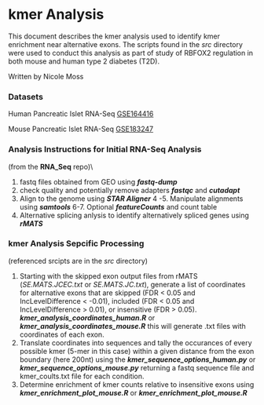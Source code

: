 # kmer Analysis
This document describes the kmer analysis used to identify kmer enrichment near alternative exons. The scripts found in the *src* directory were used to conduct this analysis as part of study of RBFOX2 regulation in both mouse and human type 2 diabetes (T2D). 

Written by Nicole Moss

### Datasets

Human Pancreatic Islet RNA-Seq [GSE164416](https://www.ncbi.nlm.nih.gov/geo/query/acc.cgi?acc=GSE164416)

Mouse Pancreatic Islet RNA-Seq [GSE183247](https://www.ncbi.nlm.nih.gov/geo/query/acc.cgi?acc=GSE183247)

### Analysis Instructions for Initial RNA-Seq Analysis 
(from the **RNA_Seq** repo)\

1. fastq files obtained from GEO using ***fastq-dump*** 
2. check quality and potentially remove adapters ***fastqc*** and ***cutadapt***
3. Align to the genome using ***STAR Aligner***
4 -5. Manipulate alignments using ***samtools***
6-7. Optional ***featureCounts*** and count table 
8. Alternative splicing anlysis to identify alternatively spliced genes using ***rMATS***

### kmer Analysis Sepcific Processing 
(referenced srcipts are in the *src* directory)

1. Starting with the skipped exon output files from rMATS (*SE.MATS.JCEC.txt* or *SE.MATS.JC.txt*), generate a list of coordinates for alternative exons that are skipped (FDR < 0.05 and IncLevelDifference < -0.01), included (FDR < 0.05 and IncLevelDifference > 0.01), or insensitive (FDR > 0.05). ***kmer_analysis_coordinates_human.R*** or ***kmer_analysis_coordinates_mouse.R*** this will generate .txt files with coordinates of each exon.
2. Translate coordinates into sequences and tally the occurances of every possible kmer (5-mer in this case) within a given distance from the exon boundary (here 200nt) using the ***kmer_sequence_options_human.py*** or ***kmer_sequence_options_mouse.py*** returning a fastq sequence file and kmer_coults.txt file for each condition.
3. Determine enrichment of kmer counts relative to insensitive exons using ***kmer_enrichment_plot_mouse.R*** or ***kmer_enrichment_plot_mouse.R***

